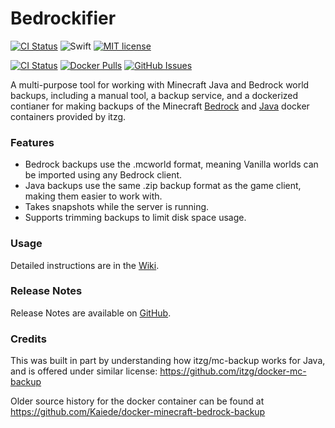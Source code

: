 # Bedrockifier

[![CI Status](https://github.com/Kaiede/Bedrockifier/actions/workflows/swift.yml/badge.svg)](https://github.com/Kaiede/Bedrockifier/actions)
![Swift](https://img.shields.io/badge/Swift-5.5.3-brightgreen.svg?style=flat)
[![MIT license](http://img.shields.io/badge/License-MIT-brightgreen.svg)](http://opensource.org/licenses/MIT)

[![CI Status](https://github.com/Kaiede/Bedrockifier/actions/workflows/docker.yml/badge.svg)](https://github.com/Kaiede/Bedrockifier/actions)
[![Docker Pulls](https://img.shields.io/docker/pulls/kaiede/minecraft-bedrock-backup.svg)](https://hub.docker.com/r/kaiede/minecraft-bedrock-backup)
[![GitHub Issues](https://img.shields.io/github/issues-raw/kaiede/Bedrockifier.svg)](https://github.com/kaiede/Bedrockifier/issues)

A multi-purpose tool for working with Minecraft Java and Bedrock world backups, including a manual tool, a backup service, and a dockerized contianer for making backups of the Minecraft [Bedrock](https://hub.docker.com/r/itzg/minecraft-bedrock-server) and [Java](https://hub.docker.com/r/itzg/minecraft-server) docker containers provided by itzg.

### Features

- Bedrock backups use the .mcworld format, meaning Vanilla worlds can be imported using any Bedrock client.
- Java backups use the same .zip backup format as the game client, making them easier to work with.
- Takes snapshots while the server is running.
- Supports trimming backups to limit disk space usage.

### Usage

Detailed instructions are in the [Wiki](https://github.com/Kaiede/Bedrockifier/wiki).

### Release Notes

Release Notes are available on [GitHub](https://github.com/Kaiede/Bedrockifier/releases).

### Credits

This was built in part by understanding how itzg/mc-backup works for Java, and is offered under similar license: https://github.com/itzg/docker-mc-backup 

Older source history for the docker container can be found at https://github.com/Kaiede/docker-minecraft-bedrock-backup
